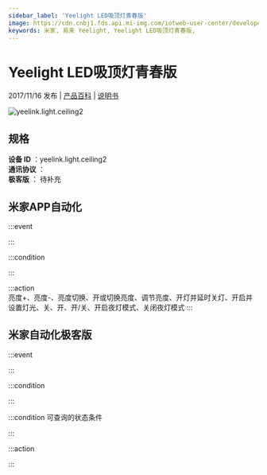 ```yaml
---
sidebar_label: 'Yeelight LED吸顶灯青春版'
image: https://cdn.cnbj1.fds.api.mi-img.com/iotweb-user-center/developer_1679130062080ZYSzc3sh.png?GalaxyAccessKeyId=AKVGLQWBOVIRQ3XLEW&Expires=9223372036854775807&Signature=qbsAJ77NXJi0iUOaK7Ood3WY7H0=
keywords: 米家, 易来 Yeelight, Yeelight LED吸顶灯青春版, 
---
```

# Yeelight LED吸顶灯青春版

2017/11/16 发布 | [产品百科](https://home.mi.com/webapp/content/baike/product/index.html?model=yeelink.light.ceiling2/) | [说明书](https://home.mi.com/views/introduction.html?model=yeelink.light.ceiling2&region=cn)

![yeelink.light.ceiling2](https://cdn.cnbj1.fds.api.mi-img.com/iotweb-user-center/developer_1679130062080ZYSzc3sh.png?GalaxyAccessKeyId=AKVGLQWBOVIRQ3XLEW&Expires=9223372036854775807&Signature=qbsAJ77NXJi0iUOaK7Ood3WY7H0=)

## 规格  
> 
**设备 ID** ：yeelink.light.ceiling2  
**通讯协议** ：  
**极客版**  ： 待补充 


## 米家APP自动化  

:::event  

:::

:::condition  

:::

:::action   
亮度+、亮度-、亮度切换、开或切换亮度、调节亮度、开灯并延时关灯、开启并设置灯光、关、开、开/关、开启夜灯模式、关闭夜灯模式
:::

## 米家自动化极客版  

:::event  

:::

:::condition  

:::

:::condition 可查询的状态条件  

:::

:::action  

:::

        
